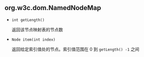 ## org.w3c.dom.NamedNodeMap

* `int getLength()`

  返回该节点映射表的节点数

* `Node item(int index)`

  返回给定索引值处的节点。索引值范围在 0 到 `getLength() -1` 之间 

